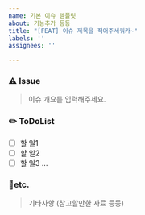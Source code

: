 ```yaml
---
name: 기본 이슈 템플릿
about: 기능추가 등등
title: "[FEAT] 이슈 제목을 적어주세쿼카~"
labels: ''
assignees: ''

---
```


### ⚠️ Issue
> 이슈 개요를 입력해주세요.

### ✏️ ToDoList
- [ ] 할 일1
- [ ] 할 일2
- [ ] 할 일3 ...

### 🎸etc.
 > 기타사항 (참고할만한 자료 등등)
